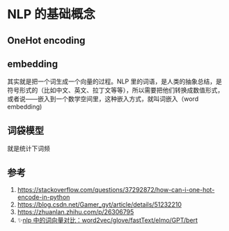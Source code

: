 # NLP 的基础概念

<!--
ID: 6bbfb802-09d0-4966-b51c-dcdb5c650159
Status: draft
Date: 2020-07-29T23:37:30
Modified: 2020-07-29T23:37:30
wp_id: 1575
-->

## OneHot encoding

## embedding

其实就是把一个词生成一个向量的过程。NLP 里的词语，是人类的抽象总结，是符号形式的（比如中文、英文、拉丁文等等），所以需要把他们转换成数值形式，或者说——嵌入到一个数学空间里，这种嵌入方式，就叫词嵌入（word embedding)

## 词袋模型

就是统计下词频

## 参考

1. https://stackoverflow.com/questions/37292872/how-can-i-one-hot-encode-in-python
2. https://blog.csdn.net/Gamer_gyt/article/details/51232210
3. https://zhuanlan.zhihu.com/p/26306795
4. ✨[nlp 中的词向量对比：word2vec/glove/fastText/elmo/GPT/bert](https://zhuanlan.zhihu.com/p/56382372)
